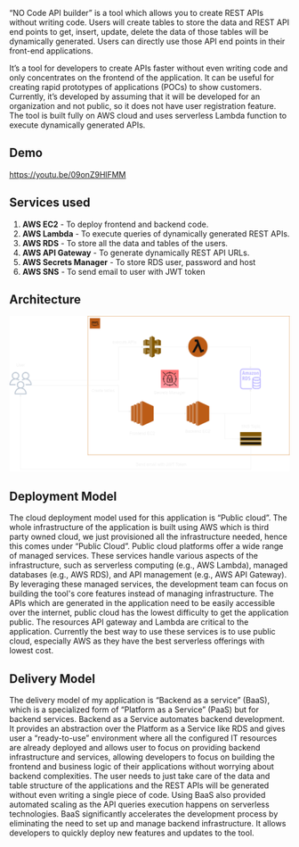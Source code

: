 “NO Code API builder” is a tool which allows you to create REST APIs without writing code. Users will create tables to store the data and REST API end points to get, insert, update, delete the data of those tables will be dynamically generated. Users can directly use those API end points in their front-end applications. 

It’s a tool for developers to create APIs faster without even writing code and only concentrates on the frontend of the application. It can be useful for creating rapid prototypes of applications (POCs) to show customers. Currently, it’s developed by assuming that it will be developed for an organization and not public, so it does not have user registration feature. The tool is built fully on AWS cloud and uses serverless Lambda function to execute dynamically generated APIs.

## Demo

https://youtu.be/09onZ9HlFMM

## Services used

1. **AWS EC2** - To deploy frontend and backend code.
2. **AWS Lambda** - To execute queries of dynamically generated REST APIs. 
3. **AWS RDS** - To store all the data and tables of the users.
4. **AWS API Gateway** - To generate dynamically REST API URLs.
5. **AWS Secrets Manager** - To store RDS user, password and host
6. **AWS SNS** - To send email to user with JWT token

## Architecture

![Architecture](https://github.com/sksaifuddin/advance-cloud-dalhousie-university/blob/main/term-assignment/images/term-assignment-architecture.png)



## Deployment Model
The cloud deployment model used for this application is “Public cloud”. The whole infrastructure of the application is built using AWS which is third party owned cloud, we just provisioned all the infrastructure needed, hence this comes under “Public Cloud”.
Public cloud platforms offer a wide range of managed services. These services handle various aspects of the infrastructure, such as serverless computing (e.g., AWS Lambda), managed databases (e.g., AWS RDS), and API management (e.g., AWS API Gateway). By leveraging these managed services, the development team can focus on building the tool's core features instead of managing infrastructure. The APIs which are generated in the application need to be easily accessible over the internet, public cloud has the lowest difficulty to get the application public. The resources API gateway and Lambda are critical to the application. Currently the best way to use these services is to use public cloud, especially AWS as they have the best serverless offerings with lowest cost.

## Delivery Model
The delivery model of my application is “Backend as a service” (BaaS), which is a specialized form of “Platform as a Service” (PaaS) but for backend services. 
Backend as a Service automates backend development. It provides an abstraction over the Platform as a Service like RDS and gives user a “ready-to-use” environment where all the configured IT resources are already deployed and allows user to focus on providing backend infrastructure and services, allowing developers to focus on building the frontend and business logic of their applications without worrying about backend complexities. The user needs to just take care of the data and table structure of the applications and the REST APIs will be generated without even writing a single piece of code.
Using BaaS also provided automated scaling as the API queries execution happens on serverless technologies. BaaS significantly accelerates the development process by eliminating the need to set up and manage backend infrastructure. It allows developers to quickly deploy new features and updates to the tool. 
